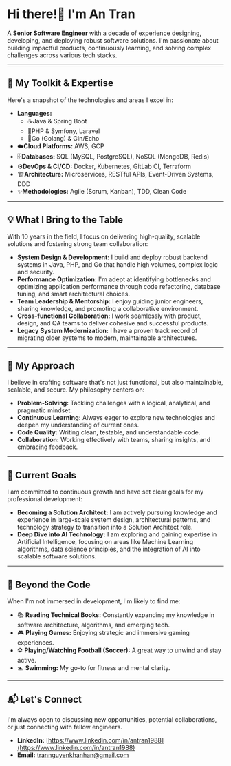
# Hi there!👋 I'm An Tran

A **Senior Software Engineer** with a decade of experience designing, developing, and deploying robust software solutions. I'm passionate about building impactful products, continuously learning, and solving complex challenges across various tech stacks.

-----

## 🚀 My Toolkit & Expertise

Here's a snapshot of the technologies and areas I excel in:

  * **Languages:**
      * ☕Java & Spring Boot 
      * 🐘PHP & Symfony, Laravel 
      * 📖Go (Golang) & Gin/Echo 
  * ☁️**Cloud Platforms:** AWS, GCP 
  * 🗄️**Databases:** SQL (MySQL, PostgreSQL), NoSQL (MongoDB, Redis) 
  * ⚙️**DevOps & CI/CD:** Docker, Kubernetes, GitLab CI, Terraform 
  * 🏗️**Architecture:** Microservices, RESTful APIs, Event-Driven Systems, DDD 
  * ✨**Methodologies:** Agile (Scrum, Kanban), TDD, Clean Code 

-----

## 💡 What I Bring to the Table

With 10 years in the field, I focus on delivering high-quality, scalable solutions and fostering strong team collaboration:

  * **System Design & Development:** I build and deploy robust backend systems in Java, PHP, and Go that handle high volumes, complex logic and security.
  * **Performance Optimization:** I'm adept at identifying bottlenecks and optimizing application performance through code refactoring, database tuning, and smart architectural choices.
  * **Team Leadership & Mentorship:** I enjoy guiding junior engineers, sharing knowledge, and promoting a collaborative environment.
  * **Cross-functional Collaboration:** I work seamlessly with product, design, and QA teams to deliver cohesive and successful products.
  * **Legacy System Modernization:** I have a proven track record of migrating older systems to modern, maintainable architectures.

-----

## 🌱 My Approach

I believe in crafting software that's not just functional, but also maintainable, scalable, and secure. My philosophy centers on:

  * **Problem-Solving:** Tackling challenges with a logical, analytical, and pragmatic mindset.
  * **Continuous Learning:** Always eager to explore new technologies and deepen my understanding of current ones.
  * **Code Quality:** Writing clean, testable, and understandable code.
  * **Collaboration:** Working effectively with teams, sharing insights, and embracing feedback.

-----

## 🎯 Current Goals

I am committed to continuous growth and have set clear goals for my professional development:

  * **Becoming a Solution Architect:** I am actively pursuing knowledge and experience in large-scale system design, architectural patterns, and technology strategy to transition into a Solution Architect role.
  * **Deep Dive into AI Technology:** I am exploring and gaining expertise in Artificial Intelligence, focusing on areas like Machine Learning algorithms, data science principles, and the integration of AI into scalable software solutions.

-----

## 🌟 Beyond the Code

When I'm not immersed in development, I'm likely to find me:

  * 📚 **Reading Technical Books:** Constantly expanding my knowledge in software architecture, algorithms, and emerging tech.
  * 🎮 **Playing Games:** Enjoying strategic and immersive gaming experiences.
  * ⚽ **Playing/Watching Football (Soccer):** A great way to unwind and stay active.
  * 🏊 **Swimming:** My go-to for fitness and mental clarity.

-----

## 📬 Let's Connect

I'm always open to discussing new opportunities, potential collaborations, or just connecting with fellow engineers.

  * **LinkedIn:** [https://www.linkedin.com/in/antran1988](https://www.linkedin.com/in/antran1988)
  * **Email:** [trannguyenkhanhan@gmail.com](mailto:trannguyenkhanhan@gmail.com)

